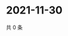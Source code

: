 # 2021-11-30

共 0 条

<!-- BEGIN WEIBO -->
<!-- 最后更新时间 Tue Nov 30 2021 00:28:31 GMT+0800 (China Standard Time) -->

<!-- END WEIBO -->
